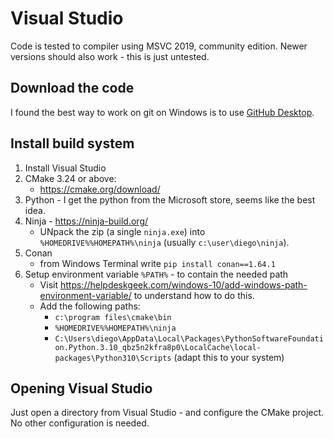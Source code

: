# Visual Studio

Code is tested to compiler using MSVC 2019, community edition. Newer versions
should also work - this is just untested.

## Download the code

I found the best way to work on git on Windows is to use [GitHub Desktop](https://desktop.github.com/).

## Install build system

 1. Install Visual Studio
 2. CMake 3.24 or above:
     - <https://cmake.org/download/>
 3. Python - I get the python from the Microsoft store, seems like the best idea.
 4. Ninja - <https://ninja-build.org/>
     - UNpack the zip (a single `ninja.exe`) into `%HOMEDRIVE%%HOMEPATH%\ninja`
       (usually `c:\user\diego\ninja`).  
 5. Conan
      - from Windows Terminal write `pip install conan==1.64.1`
 6. Setup environment variable `%PATH%` - to contain the needed path
     - Visit <https://helpdeskgeek.com/windows-10/add-windows-path-environment-variable/>
       to understand how to do this.
     - Add the following paths:
        - `c:\program files\cmake\bin`
        - `%HOMEDRIVE%%HOMEPATH%\ninja`
        - `C:\Users\diego\AppData\Local\Packages\PythonSoftwareFoundation.Python.3.10_qbz5n2kfra8p0\LocalCache\local-packages\Python310\Scripts` (adapt this to your system)

## Opening Visual Studio

Just open a directory from Visual Studio - and configure the CMake project. No other
configuration is needed.
